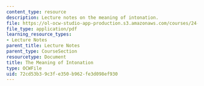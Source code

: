 ```yaml
---
content_type: resource
description: Lecture notes on the meaning of intonation.
file: https://ol-ocw-studio-app-production.s3.amazonaws.com/courses/24-910-topics-in-linguistic-theory-laboratory-phonology-spring-2007/72cd53b39c3fe350b962fe3d098ef930_lec8_focus.pdf
file_type: application/pdf
learning_resource_types:
- Lecture Notes
parent_title: Lecture Notes
parent_type: CourseSection
resourcetype: Document
title: The Meaning of Intonation
type: OCWFile
uid: 72cd53b3-9c3f-e350-b962-fe3d098ef930
---
```


